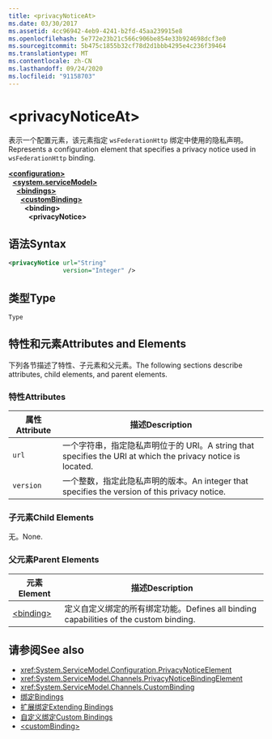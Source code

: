 ```yaml
---
title: <privacyNoticeAt>
ms.date: 03/30/2017
ms.assetid: 4cc96942-4eb9-4241-b2fd-45aa239915e8
ms.openlocfilehash: 5e772e23b21c566c906be854e33b924698dcf3e0
ms.sourcegitcommit: 5b475c1855b32cf78d2d1bbb4295e4c236f39464
ms.translationtype: MT
ms.contentlocale: zh-CN
ms.lasthandoff: 09/24/2020
ms.locfileid: "91158703"
---
```

# \<privacyNoticeAt>

<span data-ttu-id="56647-101">表示一个配置元素，该元素指定 `wsFederationHttp` 绑定中使用的隐私声明。</span><span class="sxs-lookup"><span data-stu-id="56647-101">Represents a configuration element that specifies a privacy notice used in `wsFederationHttp` binding.</span></span>  
  
[**\<configuration>**](../configuration-element.md)\
&nbsp;&nbsp;[**\<system.serviceModel>**](system-servicemodel.md)\
&nbsp;&nbsp;&nbsp;&nbsp;[**\<bindings>**](bindings.md)\
&nbsp;&nbsp;&nbsp;&nbsp;&nbsp;&nbsp;[**\<customBinding>**](custombinding.md)\
&nbsp;&nbsp;&nbsp;&nbsp;&nbsp;&nbsp;&nbsp;&nbsp;**\<binding>**\
&nbsp;&nbsp;&nbsp;&nbsp;&nbsp;&nbsp;&nbsp;&nbsp;&nbsp;&nbsp;**\<privacyNotice>**  
  
## <a name="syntax"></a><span data-ttu-id="56647-102">语法</span><span class="sxs-lookup"><span data-stu-id="56647-102">Syntax</span></span>  
  
```xml  
<privacyNotice url="String"
               version="Integer" />
```  
  
## <a name="type"></a><span data-ttu-id="56647-103">类型</span><span class="sxs-lookup"><span data-stu-id="56647-103">Type</span></span>  

 `Type`  
  
## <a name="attributes-and-elements"></a><span data-ttu-id="56647-104">特性和元素</span><span class="sxs-lookup"><span data-stu-id="56647-104">Attributes and Elements</span></span>  

 <span data-ttu-id="56647-105">下列各节描述了特性、子元素和父元素。</span><span class="sxs-lookup"><span data-stu-id="56647-105">The following sections describe attributes, child elements, and parent elements.</span></span>  
  
### <a name="attributes"></a><span data-ttu-id="56647-106">特性</span><span class="sxs-lookup"><span data-stu-id="56647-106">Attributes</span></span>  
  
|<span data-ttu-id="56647-107">属性</span><span class="sxs-lookup"><span data-stu-id="56647-107">Attribute</span></span>|<span data-ttu-id="56647-108">描述</span><span class="sxs-lookup"><span data-stu-id="56647-108">Description</span></span>|  
|---------------|-----------------|  
|`url`|<span data-ttu-id="56647-109">一个字符串，指定隐私声明位于的 URI。</span><span class="sxs-lookup"><span data-stu-id="56647-109">A string that specifies the URI at which the privacy notice is located.</span></span>|  
|`version`|<span data-ttu-id="56647-110">一个整数，指定此隐私声明的版本。</span><span class="sxs-lookup"><span data-stu-id="56647-110">An integer that specifies the version of this privacy notice.</span></span>|  
  
### <a name="child-elements"></a><span data-ttu-id="56647-111">子元素</span><span class="sxs-lookup"><span data-stu-id="56647-111">Child Elements</span></span>  

 <span data-ttu-id="56647-112">无。</span><span class="sxs-lookup"><span data-stu-id="56647-112">None.</span></span>  
  
### <a name="parent-elements"></a><span data-ttu-id="56647-113">父元素</span><span class="sxs-lookup"><span data-stu-id="56647-113">Parent Elements</span></span>  
  
|<span data-ttu-id="56647-114">元素</span><span class="sxs-lookup"><span data-stu-id="56647-114">Element</span></span>|<span data-ttu-id="56647-115">描述</span><span class="sxs-lookup"><span data-stu-id="56647-115">Description</span></span>|  
|-------------|-----------------|  
|[\<binding>](bindings.md)|<span data-ttu-id="56647-116">定义自定义绑定的所有绑定功能。</span><span class="sxs-lookup"><span data-stu-id="56647-116">Defines all binding capabilities of the custom binding.</span></span>|  
  
## <a name="see-also"></a><span data-ttu-id="56647-117">请参阅</span><span class="sxs-lookup"><span data-stu-id="56647-117">See also</span></span>

- <xref:System.ServiceModel.Configuration.PrivacyNoticeElement>
- <xref:System.ServiceModel.Channels.PrivacyNoticeBindingElement>
- <xref:System.ServiceModel.Channels.CustomBinding>
- [<span data-ttu-id="56647-118">绑定</span><span class="sxs-lookup"><span data-stu-id="56647-118">Bindings</span></span>](../../../wcf/bindings.md)
- [<span data-ttu-id="56647-119">扩展绑定</span><span class="sxs-lookup"><span data-stu-id="56647-119">Extending Bindings</span></span>](../../../wcf/extending/extending-bindings.md)
- [<span data-ttu-id="56647-120">自定义绑定</span><span class="sxs-lookup"><span data-stu-id="56647-120">Custom Bindings</span></span>](../../../wcf/extending/custom-bindings.md)
- [\<customBinding>](custombinding.md)
